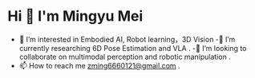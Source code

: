 # Hi 👋 I'm Mingyu Mei

- 👀 I’m interested in Embodied AI, Robot learning，3D Vision
-🌱 I’m currently researching 6D Pose Estimation and VLA .
-💞️ I’m looking to collaborate on multimodal perception and robotic manipulation .
- 📫 How to reach me zming6660121@gmail.com
.

<!---
zming-Mei/zming-Mei is a ✨ special ✨ repository because its `README.md` (this file) appears on your GitHub profile.
You can click the Preview link to take a look at your changes.
--->
